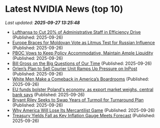 # Latest NVIDIA News (top 10)
_Last updated: **2025-09-27 13:25:48**_

- [Lufthansa to Cut 20% of Administrative Staff in Efficiency Drive](https://biztoc.com/x/fe1905adfb2e523b) (Published: 2025-09-26)
- [Europe Braces for Moldovan Vote as Litmus Test for Russian Influence](https://biztoc.com/x/9da6cbf4c9ae04de) (Published: 2025-09-26)
- [PBOC Vows to Keep Policy Accommodative, Maintain Ample Liquidity](https://biztoc.com/x/6324fe9584c33d15) (Published: 2025-09-26)
- [Bill Gross on the Big Questions of Our Time](https://biztoc.com/x/7c5c6c13ae3f5476) (Published: 2025-09-26)
- [Orlen’s Plan to Sell Courier Unit Ramps Up Pressure on InPost](https://biztoc.com/x/bb4a5b6815913bc5) (Published: 2025-09-26)
- [White Men Make a Comeback in America’s Boardrooms](https://biztoc.com/x/829475a7f5b6a662) (Published: 2025-09-26)
- [EU funds bolster Poland's economy, as export market weighs, central bank says](https://biztoc.com/x/7d6b316c5c5d090d) (Published: 2025-09-26)
- [Bryant Riley Seeks to Swap Years of Turmoil for Turnaround Plan](https://biztoc.com/x/34f030406b2a33ca) (Published: 2025-09-26)
- [Why America Will Lose Its Mercantilist Game](https://biztoc.com/x/0c5fa3c81ab74bef) (Published: 2025-09-26)
- [Treasury Yields Fall as Key Inflation Gauge Meets Forecast](https://biztoc.com/x/298c37016b9d5b62) (Published: 2025-09-26)

